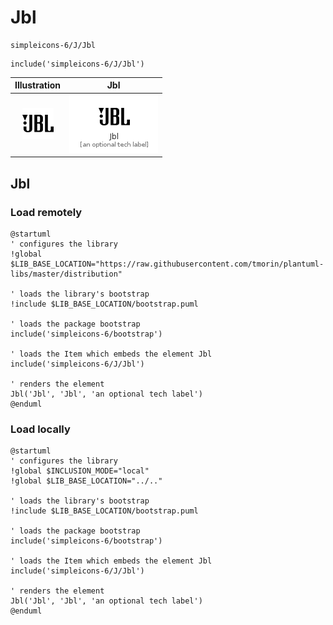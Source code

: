 # Jbl


```text
simpleicons-6/J/Jbl
```

```text
include('simpleicons-6/J/Jbl')
```



| Illustration | Jbl |
| :---: | :---: |
| ![illustration for Illustration](../../simpleicons-6/J/Jbl.png) | ![illustration for Jbl](../../simpleicons-6/J/Jbl.Local.png) |




## Jbl

### Load remotely
```plantuml
@startuml
' configures the library
!global $LIB_BASE_LOCATION="https://raw.githubusercontent.com/tmorin/plantuml-libs/master/distribution"

' loads the library's bootstrap
!include $LIB_BASE_LOCATION/bootstrap.puml

' loads the package bootstrap
include('simpleicons-6/bootstrap')

' loads the Item which embeds the element Jbl
include('simpleicons-6/J/Jbl')

' renders the element
Jbl('Jbl', 'Jbl', 'an optional tech label')
@enduml
```

### Load locally
```plantuml
@startuml
' configures the library
!global $INCLUSION_MODE="local"
!global $LIB_BASE_LOCATION="../.."

' loads the library's bootstrap
!include $LIB_BASE_LOCATION/bootstrap.puml

' loads the package bootstrap
include('simpleicons-6/bootstrap')

' loads the Item which embeds the element Jbl
include('simpleicons-6/J/Jbl')

' renders the element
Jbl('Jbl', 'Jbl', 'an optional tech label')
@enduml
```

